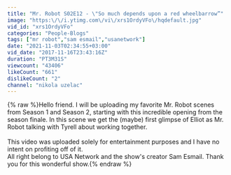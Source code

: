 ```yaml
---
title: "Mr. Robot S02E12 - \"So much depends upon a red wheelbarrow”"
image: "https:\/\/i.ytimg.com\/vi\/xrs1OrdyVFo\/hqdefault.jpg"
vid_id: "xrs1OrdyVFo"
categories: "People-Blogs"
tags: ["mr robot","sam esmail","usanetwork"]
date: "2021-11-03T02:34:55+03:00"
vid_date: "2017-11-16T23:43:16Z"
duration: "PT3M31S"
viewcount: "43406"
likeCount: "661"
dislikeCount: "2"
channel: "nikola uzelac"
---
```

{% raw %}Hello friend. I will be uploading my favorite Mr. Robot scenes from Season 1 and Season 2, starting with this incredible opening from the season finale. In this scene we get the (maybe) first glimpse of Elliot as Mr. Robot talking with Tyrell about working together.<br /><br />This video was uploaded solely for entertainment purposes and I have no intent on profiting off of it.<br />All right belong to USA Network and the show's creator Sam Esmail. Thank you for this wonderful show.{% endraw %}

